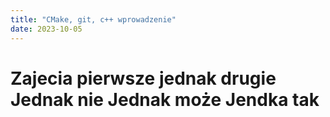 ```yaml
---
title: "CMake, git, c++ wprowadzenie"
date: 2023-10-05
---
```


# Zajecia pierwsze jednak drugie Jednak nie Jednak może  Jendka tak

